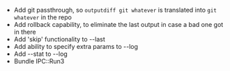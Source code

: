 * Add git passthrough, so `outputdiff git whatever` is translated into `git whatever` in the repo
* Add rollback capability, to eliminate the last output in case a bad one got in there
* Add 'skip' functionality to --last
* Add ability to specify extra params to --log
* Add --stat to --log
* Bundle IPC::Run3
